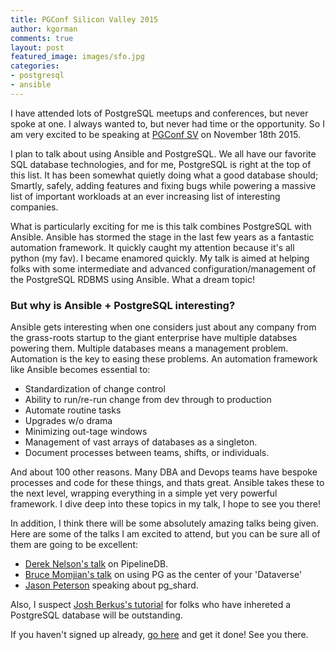 ```yaml
---
title: PGConf Silicon Valley 2015
author: kgorman
comments: true
layout: post
featured_image: images/sfo.jpg
categories:
- postgresql
- ansible
---
```

I have attended lots of PostgreSQL meetups and conferences, but never spoke at one. I always wanted to, but never had time or the opportunity. So I am very excited to be speaking at [PGConf SV](http://www.pgconfsv.com/) on November 18th 2015.

<!--more-->

I plan to talk about using Ansible and PostgreSQL. We all have our favorite SQL database technologies, and for me, PostgreSQL is right at the top of this list. It has been somewhat quietly doing what a good database should; Smartly, safely, adding features and fixing bugs while powering a massive list of important workloads at an ever increasing list of interesting companies.

What is particularly exciting for me is this talk combines PostgreSQL with Ansible. Ansible has stormed the stage in the last few years as a fantastic automation framework. It quickly caught my attention because it's all python (my fav). I became enamored quickly. My talk is aimed at helping folks with some intermediate and advanced configuration/management of the PostgreSQL RDBMS using Ansible. What a dream topic!

### But why is Ansible + PostgreSQL interesting?

Ansible gets interesting when one considers just about any company from the grass-roots startup to the giant enterprise have multiple databses powering them. Multiple databases means a management problem. Automation is the key to easing these problems. An automation framework like Ansible becomes essential to:

- Standardization of change control
- Ability to run/re-run change from dev through to production
- Automate routine tasks
- Upgrades w/o drama
- Minimizing out-tage windows
- Management of vast arrays of databases as a singleton.
- Document processes between teams, shifts, or individuals.

And about 100 other reasons. Many DBA and Devops teams have bespoke processes and code for these things, and thats great. Ansible takes these to the next level, wrapping everything in a simple yet very powerful framework. I dive deep into these topics in my talk, I hope to see you there!

In addition, I think there will be some absolutely amazing talks being given. Here are some of the talks I am excited to attend, but you can be sure all of them are going to be excellent:


- [Derek Nelson's talk](http://www.pgconfsv.com/sessions/pipelinedb-streaming-sql-database) on PipelineDB.
- [Bruce Momjian's talk](http://www.pgconfsv.com/sessions/postgres-heart-your-dataverse) on using PG as the center of your 'Dataverse'
- [Jason Peterson](http://www.pgconfsv.com/sessions/sharding-and-scaling-postgresql-pgshard) speaking about pg_shard.

Also, I suspect [Josh Berkus's tutorial](http://www.pgconfsv.com/sessions/accidental-dba) for folks who have inhereted a PostgreSQL database will be outstanding.

If you haven't signed up already, [go here](http://www.eventbrite.com/e/pgconf-silicon-valley-2015-tickets-16521286613) and get it done! See you there.
